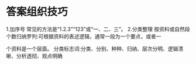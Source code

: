 # 答案组织技巧

1.加序号
常见的方法是“1.2.3”“123”或“一、二、三”。
2.分类整理 按资料或自然段个数归纳罗列:可根据资料的表述逻辑，通常一段为一个要点，或者一

个资料是一个层面。 分类标志词:分类、分别、种种、归纳、层次分明、逻辑清晰、分析透彻、观点明确